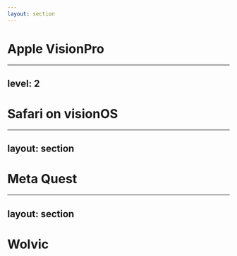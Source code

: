 ```yaml
---
layout: section
---
```


# Apple VisionPro

---
level: 2
---

# Safari on visionOS

---
layout: section
---

# Meta Quest

---
layout: section
---

# Wolvic

